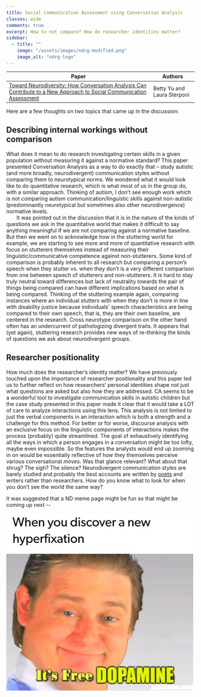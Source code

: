 ```yaml
---
title: Social Communication Assessment using Conversation Analysis
classes: wide
comments: true
excerpt: How to not compare? How do researcher identities matter?
sidebar:
  - title: ""
    image: "/assets/images/ndrg-modified.png"
    image_alt: "ndrg-logo"
---
```

| Paper         | Authors | 
|-------------- |---------| 
| [Toward Neurodiversity: How Conversation Analysis Can Contribute to a New Approach to Social Communication Assessment](https://doi.org/10.1044/2022_LSHSS-22-00041)| Betty Yu and Laura Sterponi |

Here are a few thoughts on two topics that came up in the discussion:
## Describing internal workings without comparison

What does it mean to do research investigating certain skills in a given population without measuring it against a normative standard? This paper presented Conversation Analysis as a way to do exactly that – study autistic (and more broadly, neurodivergent) communication styles without comparing them to neurotypical norms. We wondered what it would look like to do quantitative research, which is what most of us in the group do, with a similar approach. Thinking of autism, I don’t see enough work which is not comparing autism communication/linguistic skills against non-autistic (predominantly neurotypical but sometimes also other neurodivergence) normative levels. <br>
&nbsp;&nbsp;&nbsp;&nbsp;&nbsp;&nbsp; It was pointed out in the discussion that it is in the nature of the kinds of questions we ask in the quantitative world that makes it difficult to say anything meaningful if we are not comparing against a normative baseline. But then we went on to acknowledge how in the stuttering world for example, we are starting to see more and more of quantitative research with focus on stutterers themselves instead of measuring their linguistic/communicative competence against non-stutterers. Some kind of comparison is probably inherent to all research but comparing a person’s speech when they stutter vs. when they don’t is a very different comparison from one between speech of stutterers and non-stutterers. It is hard to stay truly neutral toward differences but lack of neutrality towards the pair of things being compared can have different implications based on what is being compared. Thinking of the stuttering example again, comparing instances where an individual stutters with when they don’t is more in line with disability justice because individuals' speech characteristics are being compared to their own speech, that is, they are their own baseline, are centered in the research. Cross neurotype comparison on the other hand often has an undercurrent of pathologizing divergent traits. It appears that (yet again), stuttering research provides new ways of re-thinking the kinds of questions we ask about neurodivergent groups. 

## Researcher positionality

How much does the researcher’s identity matter? We have previously touched upon the importance of researcher positionality and this paper led us to further reflect on how researchers’ personal identities shape not just what questions are asked but also _how_ they are addressed. CA seems to be a wonderful tool to investigate communication skills in autistic children but the case study presented in this paper made it clear that it would take a LOT of care to analyze interactions using this lens. This analysis is not limited to just the verbal components in an interaction which is both a strength and a challenge for this method. For better or for worse, discourse analysis with an exclusive focus on the linguistic components of interactions makes the process (probably) quite streamlined. The goal of exhaustively identifying all the ways in which a person engages in a conversation might be too lofty, maybe even impossible. So the features the analysts would end up zooming in on would be essentially reflective of how they themselves perceive various conversational _moves_. Was that glance relevant? What about that shrug? The sigh? The silence? Neurodivergent communication styles are barely studied and probably the best accounts are written by [poets](https://poets.org/poem/tall-ideas) and writers rather than researchers. How do you know what to look for when you don’t see the world the same way? 

It was suggested that a ND meme page might be fun so that might be coming up next --

<img align="left" src="/assets/images/dopamine.png" alt="" > 


